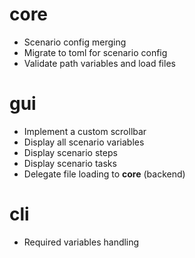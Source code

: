 # core
- Scenario config merging
- Migrate to toml for scenario config
- Validate path variables and load files

# gui

- Implement a custom scrollbar
- Display all scenario variables
- Display scenario steps
- Display scenario tasks
- Delegate file loading to **core** (backend)

# cli

- Required variables handling